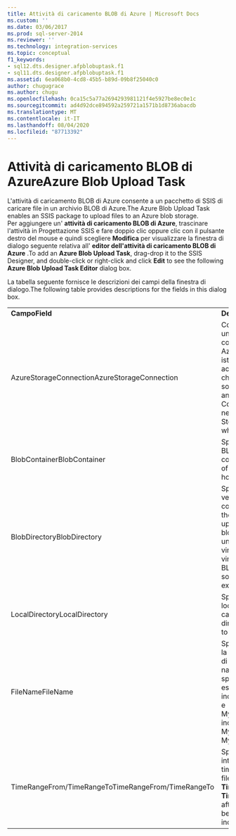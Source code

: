 ```yaml
---
title: Attività di caricamento BLOB di Azure | Microsoft Docs
ms.custom: ''
ms.date: 03/06/2017
ms.prod: sql-server-2014
ms.reviewer: ''
ms.technology: integration-services
ms.topic: conceptual
f1_keywords:
- sql12.dts.designer.afpblobuptask.f1
- sql11.dts.designer.afpblobuptask.f1
ms.assetid: 6ea068b0-4cd8-45b5-b89d-09b8f25040c0
author: chugugrace
ms.author: chugu
ms.openlocfilehash: 0ca15c5a77a2694293981121f4e5927be8ec0e1c
ms.sourcegitcommit: ad4d92dce894592a259721a1571b1d8736abacdb
ms.translationtype: MT
ms.contentlocale: it-IT
ms.lasthandoff: 08/04/2020
ms.locfileid: "87713392"
---
```

# <a name="azure-blob-upload-task"></a><span data-ttu-id="0b66d-102">Attività di caricamento BLOB di Azure</span><span class="sxs-lookup"><span data-stu-id="0b66d-102">Azure Blob Upload Task</span></span>
  <span data-ttu-id="0b66d-103">L'attività di caricamento BLOB di Azure consente a un pacchetto di SSIS di caricare file in un archivio BLOB di Azure.</span><span class="sxs-lookup"><span data-stu-id="0b66d-103">The Azure Blob Upload Task enables an SSIS package to upload files to an Azure blob storage.</span></span>   
<span data-ttu-id="0b66d-104">Per aggiungere un' **attività di caricamento BLOB di Azure**, trascinare l'attività in Progettazione SSIS e fare doppio clic oppure clic con il pulsante destro del mouse e quindi scegliere **Modifica** per visualizzare la finestra di dialogo seguente relativa all' **editor dell'attività di caricamento BLOB di Azure** .</span><span class="sxs-lookup"><span data-stu-id="0b66d-104">To add an **Azure Blob Upload Task**, drag-drop it to the SSIS Designer, and double-click or right-click and click **Edit** to see the following **Azure Blob Upload Task Editor** dialog box.</span></span>  
  
 <span data-ttu-id="0b66d-105">La tabella seguente fornisce le descrizioni dei campi della finestra di dialogo.</span><span class="sxs-lookup"><span data-stu-id="0b66d-105">The following table provides descriptions for the fields in this dialog box.</span></span>  
  
|||  
|-|-|  
|<span data-ttu-id="0b66d-106">**Campo**</span><span class="sxs-lookup"><span data-stu-id="0b66d-106">**Field**</span></span>|<span data-ttu-id="0b66d-107">**Descrizione**</span><span class="sxs-lookup"><span data-stu-id="0b66d-107">**Description**</span></span>|  
|<span data-ttu-id="0b66d-108">AzureStorageConnection</span><span class="sxs-lookup"><span data-stu-id="0b66d-108">AzureStorageConnection</span></span>|<span data-ttu-id="0b66d-109">Consente di specificare un'istanza esistente di Gestione connessioni dell'archiviazione di Azure o di creare una nuova istanza che fa riferimento a un account di archiviazione di Azure che indica la posizione in cui sono ospitati i file BLOB.</span><span class="sxs-lookup"><span data-stu-id="0b66d-109">Specify an existing Azure Storage Connection Manager or create a new one that refers to an Azure Storage Account, which points to where the blob files are hosted.</span></span>|  
|<span data-ttu-id="0b66d-110">BlobContainer</span><span class="sxs-lookup"><span data-stu-id="0b66d-110">BlobContainer</span></span>|<span data-ttu-id="0b66d-111">Specifica il nome del contenitore BLOB che conterrà i file caricati come BLOB.</span><span class="sxs-lookup"><span data-stu-id="0b66d-111">Specifies the name of the blob container that will hold the uploaded files as blobs.</span></span>|  
|<span data-ttu-id="0b66d-112">BlobDirectory</span><span class="sxs-lookup"><span data-stu-id="0b66d-112">BlobDirectory</span></span>|<span data-ttu-id="0b66d-113">Specifica la directory BLOB in cui verrà archiviato il file caricato come BLOB in blocchi.</span><span class="sxs-lookup"><span data-stu-id="0b66d-113">Specifies the blob directory where the uploaded file will be stored as a block blob.</span></span> <span data-ttu-id="0b66d-114">La directory BLOB è una struttura gerarchica virtuale.</span><span class="sxs-lookup"><span data-stu-id="0b66d-114">The blob directory is a virtual hierarchical structure.</span></span> <span data-ttu-id="0b66d-115">Se il BLOB esiste già, verrà sostituito.</span><span class="sxs-lookup"><span data-stu-id="0b66d-115">If the blob already exists, it will be replaced.</span></span>|  
|<span data-ttu-id="0b66d-116">LocalDirectory</span><span class="sxs-lookup"><span data-stu-id="0b66d-116">LocalDirectory</span></span>|<span data-ttu-id="0b66d-117">Specifica il nome della directory locale che contiene i file da caricare.</span><span class="sxs-lookup"><span data-stu-id="0b66d-117">Specify the local directory that contains the files to be uploaded.</span></span>|  
|<span data-ttu-id="0b66d-118">FileName</span><span class="sxs-lookup"><span data-stu-id="0b66d-118">FileName</span></span>|<span data-ttu-id="0b66d-119">Specifica un filtro per i nomi per la selezione di file con il modello di nomi specificato.</span><span class="sxs-lookup"><span data-stu-id="0b66d-119">Specifies a name filter to select files with the specified name pattern.</span></span> <span data-ttu-id="0b66d-120">ad esempio</span><span class="sxs-lookup"><span data-stu-id="0b66d-120">E.g.</span></span> <span data-ttu-id="0b66d-121">MySheet\*.xls\* include file quali MySheet001.xls e MySheetABC.xlsx.</span><span class="sxs-lookup"><span data-stu-id="0b66d-121">MySheet\*.xls\* includes files such as MySheet001.xls and MySheetABC.xlsx.</span></span>|  
|<span data-ttu-id="0b66d-122">TimeRangeFrom/TimeRangeTo</span><span class="sxs-lookup"><span data-stu-id="0b66d-122">TimeRangeFrom/TimeRangeTo</span></span>|<span data-ttu-id="0b66d-123">Specifica un filtro basato su un intervallo di tempo.</span><span class="sxs-lookup"><span data-stu-id="0b66d-123">Specifies a time range filter.</span></span> <span data-ttu-id="0b66d-124">Saranno inclusi i file modificati dopo **TimeRangeFrom** e prima di **TimeRangeTo** .</span><span class="sxs-lookup"><span data-stu-id="0b66d-124">Files modified after **TimeRangeFrom** and before **TimeRangeTo** will be included.</span></span>|  
  
  
